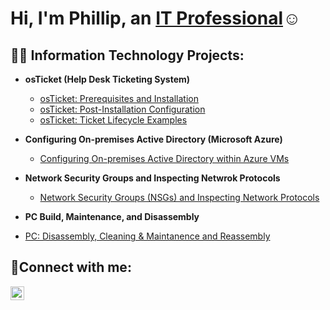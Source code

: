 <h1>Hi, I'm Phillip, an <a href=https://www.linkedin.com/in/phillip-burwell-13460231b/>IT Professional</a>☺</h1>

<h2>👨‍💻 Information Technology Projects:</h2>

- <b>osTicket (Help Desk Ticketing System)</b>
  - [osTicket: Prerequisites and Installation](https://github.com/PhilliprBurwell/osticket-prereqs)
  - [osTicket: Post-Installation Configuration](https://github.com/PhilliprBurwell/post-install-config)
  - [osTicket: Ticket Lifecycle Examples](https://github.com/PhilliprBurwell/ticket-lifecycle)
- <b> Configuring On-premises Active Directory (Microsoft Azure)</b>
  - [Configuring On-premises Active Directory within Azure VMs](https://github.com/PhilliprBurwell/configure-ad)
    
- <b>Network Security Groups and Inspecting Netwrok Protocols</b>
  - [Network Security Groups (NSGs) and Inspecting Network Protocols](https://github.com/PhilliprBurwell/azure-network-protocols)

 - <b>PC Build, Maintenance, and Disassembly</b>
 - [PC: Disassembly, Cleaning & Maintanence and Reassembly]([https://github.com/PhilliprBurwell/osticket-prereqs](https://github.com/PhilliprBurwell/PC-Build-and-Maintenance))

 

  

<h2>🤳Connect with me:</h2>

[<img align="left" alt="Josh | LinkedIn" width="22px" src="https://cdn.jsdelivr.net/npm/simple-icons@v3/icons/linkedin.svg" />][linkedin]


[linkedin]: https://www.linkedin.com/in/phillip-burwell-13460231b/
